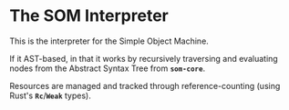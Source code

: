The SOM Interpreter
===================

This is the interpreter for the Simple Object Machine.

If it AST-based, in that it works by recursively traversing and evaluating nodes from the Abstract Syntax Tree from **`som-core`**.  

Resources are managed and tracked through reference-counting (using Rust's **`Rc`**/**`Weak`** types).  
